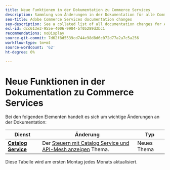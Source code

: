 ```yaml
---
title: Neue Funktionen in der Dokumentation zu Commerce Services
description: Sammlung von Änderungen in der Dokumentation für alle Commerce-Dienste
seo-title: Adobe Commerce Services documentation changes
seo-description: See a collated list of all documentation changes for Adobe Commerce Services and integration services.
exl-id: dcc613e3-955e-4006-9984-bf05289d3bc1
recommendations: noDisplay
source-git-commit: 7d62f8d5539cd744e98d8d6c072d77a2a7c5a256
workflow-type: tm+mt
source-wordcount: '62'
ht-degree: 0%

---
```


# Neue Funktionen in der Dokumentation zu Commerce Services

Bei den folgenden Elementen handelt es sich um wichtige Änderungen an der Dokumentation:

| Dienst | Änderung | Typ |
| -- | -- | -- |
| [**Catalog Service**](../live-search/overview.md) | Der [Steuern mit Catalog Service und API-Mesh anzeigen](https://experienceleague.adobe.com/docs/commerce-merchant-services/catalog-service/taxes.html) Thema. | Neues Thema |

Diese Tabelle wird am ersten Montag jedes Monats aktualisiert.
